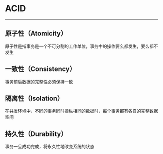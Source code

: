 # ACID
---
## 原子性（Atomicity）
原子性是指事务是一个不可分割的工作单位，事务中的操作要么都发生，要么都不发生
## 一致性（Consistency）
事务前后数据的完整性必须保持一致
## 隔离性（Isolation）
在并发环境中，不同的事务同时操纵相同的数据时，每个事务都有各自的完整数据空间
## 持久性（Durability）
事务一旦成功完成，将永久性地改变系统的状态
